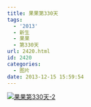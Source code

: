 ```yaml
---
title: 果果第330天
tags:
  - '2013'
  - 新生
  - 果果
  - 第330天
url: 2420.html
id: 2420
categories:
  - 图片
date: 2013-12-15 15:59:54
---
```


[![](http://photo.guolaijie.com/rooufer/uploads/2013/12/果果第330天-21.jpg "果果第330天-2")](http://photo.guolaijie.com/rooufer/uploads/2013/12/果果第330天-21.jpg)